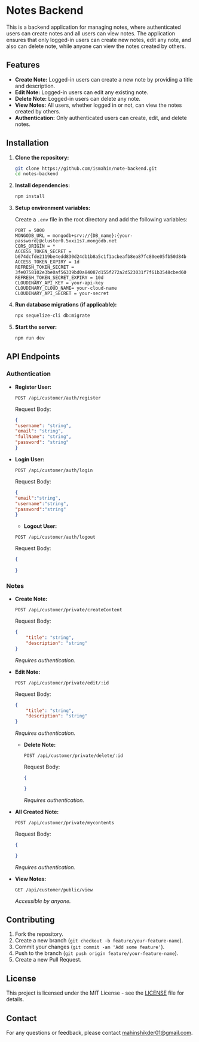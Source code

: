 
# Notes Backend

This is a backend application for managing notes, where authenticated users can create notes and all users can view notes. The application ensures that only logged-in users can create new notes, edit any note, and also can delete note, while anyone can view the notes created by others.

## Features

- **Create Note:** Logged-in users can create a new note by providing a title and description.
- **Edit Note:** Logged-in users can edit any existing note.
- **Delete Note:** Logged-in users can delete any note.
- **View Notes:** All users, whether logged in or not, can view the notes created by others.
- **Authentication:** Only authenticated users can create, edit, and delete notes.

## Installation

1. **Clone the repository:**

    ```bash
    git clone https://github.com/ismahin/note-backend.git
    cd notes-backend
    ```

2. **Install dependencies:**

    ```bash
    npm install
    ```

3. **Setup environment variables:**

    Create a `.env` file in the root directory and add the following variables:

    ```env
    PORT = 5000
    MONGODB_URL = mongodb+srv://{DB_name}:{your-password}@cluster0.5xxi1s7.mongodb.net
    CORS_ORIGIN = *
    ACCESS_TOKEN_SECRET = b674dcfde2119be4edd830d24db1b8a5c1f1acbeafb8ea87fc80ee05fb50d84b
    ACCESS_TOKEN_EXPIRY = 1d
    REFRESH_TOKEN_SECRET = 3fe0758102e3be0af56339bd0a84087d155f272a2d523031f7f61b3548cbed60
    REFRESH_TOKEN_SECRET_EXPIRY = 10d
    CLOUDINARY_API_KEY = your-api-key
    CLOUDINARY_CLOUD_NAME= your-cloud-name
    CLOUDINARY_API_SECRET = your-secret
    ```

4. **Run database migrations (if applicable):**

    ```bash
    npx sequelize-cli db:migrate
    ```

5. **Start the server:**

    ```bash
    npm run dev
    ```

## API Endpoints

### Authentication

- **Register User:**

    ```http
    POST /api/customer/auth/register
    ```

    Request Body:
    ```json
    {
    "username": "string",
    "email": "string",
    "fullName": "string",
    "password": "string"
    }
    ```

- **Login User:**

    ```http
    POST /api/customer/auth/login
    ```

    Request Body:
    ```json
    {
    "email":"string",
    "username":"string",
    "password":"string"
    }
    ```
    - **Logout User:**

    ```http
    POST /api/customer/auth/logout
    ```

    Request Body:
    ```json
    {
        
    }
    ```

### Notes

- **Create Note:**

    ```http
    POST /api/customer/private/createContent
    ```

    Request Body:
    ```json
    {
        "title": "string",
        "description": "string"
    }
    ```

    *Requires authentication.*
  
- **Edit Note:**

    ```http
    POST /api/customer/private/edit/:id
    ```

    Request Body:
    ```json
    {
        "title": "string",
        "description": "string"
    }
    ```

    *Requires authentication.*

  - **Delete Note:**

    ```http
    POST /api/customer/private/delete/:id
    ```

    Request Body:
    ```json
    {
    
    }
    ```

    *Requires authentication.*
    
- **All Created Note:**

    ```http
    POST /api/customer/private/mycontents
    ```

    Request Body:
    ```json
    {
    
    }
    ```

    *Requires authentication.*

- **View Notes:**

    ```http
    GET /api/customer/public/view
    ```

    *Accessible by anyone.*

## Contributing

1. Fork the repository.
2. Create a new branch (`git checkout -b feature/your-feature-name`).
3. Commit your changes (`git commit -am 'Add some feature'`).
4. Push to the branch (`git push origin feature/your-feature-name`).
5. Create a new Pull Request.

## License

This project is licensed under the MIT License - see the [LICENSE](LICENSE) file for details.

## Contact

For any questions or feedback, please contact [mahinshikder01@gmail.com](mahinshikder01@gmail.com).
